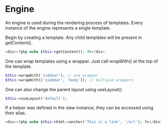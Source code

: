 # Engine #

An engine is used during the rendering process of templates. Every instance of the engine represents a single template.

Begin by creating a template. Any child templates will be present in getContent().

```php
<div><?php echo $this->getContent(); ?></div>
```

One can wrap templates using a wrapper. Just call wrapWith() at the top of the template.

```php
$this->wrapWith('sidebar'); // one wrapper
$this->wrapWith(['sidebar', 'body']); // multiple wrappers
```

One can also change the parent layout using useLayout().

```php
$this->useLayout('default');
```

If a helper was defined in the view instance, they can be accessed using their alias.

```php
<div><?php echo $this->html->anchor('This is a link', '/url'); ?></div>
```